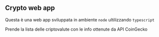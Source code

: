 ## Crypto web app

Questa è una web app sviluppata in ambiente `node` ultilizzando `typescript`

Prende la lista delle criptovalute con le info ottenute da API CoinGecko